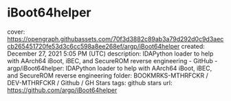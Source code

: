 # iBoot64helper

cover: https://opengraph.githubassets.com/70f3d3882c89ab3a79d292d0c9d3aeccb265451720fe53d3c6cc598a8ee268ef/argp/iBoot64helper
created: December 27, 2021 5:05 PM (UTC)
description: IDAPython loader to help with AArch64 iBoot, iBEC, and SecureROM reverse engineering - GitHub - argp/iBoot64helper: IDAPython loader to help with AArch64 iBoot, iBEC, and SecureROM reverse engineering
folder: BOOKMRKS-MTHRFCKR / DEV-MTHRFCKR / Github / GH Stars
tags: github stars
url: https://github.com/argp/iBoot64helper